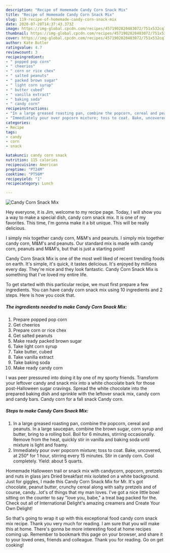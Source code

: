 ```yaml
---
description: "Recipe of Homemade Candy Corn Snack Mix"
title: "Recipe of Homemade Candy Corn Snack Mix"
slug: 119-recipe-of-homemade-candy-corn-snack-mix
date: 2020-07-28T14:37:43.373Z
image: https://img-global.cpcdn.com/recipes/4571902820483072/751x532cq70/candy-corn-snack-mix-recipe-main-photo.jpg
thumbnail: https://img-global.cpcdn.com/recipes/4571902820483072/751x532cq70/candy-corn-snack-mix-recipe-main-photo.jpg
cover: https://img-global.cpcdn.com/recipes/4571902820483072/751x532cq70/candy-corn-snack-mix-recipe-main-photo.jpg
author: Kate Butler
ratingvalue: 4.7
reviewcount: 3
recipeingredient:
- " popped pop corn"
- " cheerios"
- " corn or rice chex"
- " salted peanuts"
- " packed brown sugar"
- " light corn syrup"
- " butter cubed"
- " vanilla extract"
- " baking soda"
- " candy corn"
recipeinstructions:
- "In a large greased roasting pan, combine the popcorn, cereal and peanuts. In a large saucepan, combine the brown sugar, corn syrup and butter, bring to a rolling boil. Boil for 6 minutes, stirring occasionally. Remove from the heat, quickly stir in vanilla and baking soda until mixture is light and foamy."
- "Immediately pour over popcorn mixture; toss to coat. Bake, uncovered, at 250° for 1 hour, stirring every 15 minutes. Stir in candy corn. Cool completely. Yield: about 5 quarts."
categories:
- Recipe
tags:
- candy
- corn
- snack

katakunci: candy corn snack 
nutrition: 115 calories
recipecuisine: American
preptime: "PT24M"
cooktime: "PT56M"
recipeyield: "1"
recipecategory: Lunch

---
```



![Candy Corn Snack Mix](https://img-global.cpcdn.com/recipes/4571902820483072/751x532cq70/candy-corn-snack-mix-recipe-main-photo.jpg)

Hey everyone, it is Jim, welcome to my recipe page. Today, I will show you a way to make a special dish, candy corn snack mix. It is one of my favorites. This time, I'm gonna make it a bit unique. This will be really delicious.

I simply mix together candy corn, M&amp;M&#39;s and peanuts. I simply mix together candy corn, M&amp;M&#39;s and peanuts. Our standard mix is made with candy corn, peanuts and M&amp;M&#39;s, but that is just a starting point!

Candy Corn Snack Mix is one of the most well liked of recent trending foods on earth. It's simple, it's quick, it tastes delicious. It's enjoyed by millions every day. They're nice and they look fantastic. Candy Corn Snack Mix is something that I've loved my entire life.


To get started with this particular recipe, we must first prepare a few ingredients. You can have candy corn snack mix using 10 ingredients and 2 steps. Here is how you cook that.

<!--inarticleads1-->

##### The ingredients needed to make Candy Corn Snack Mix:

1. Prepare  popped pop corn
1. Get  cheerios
1. Prepare  corn or rice chex
1. Get  salted peanuts
1. Make ready  packed brown sugar
1. Take  light corn syrup
1. Take  butter, cubed
1. Take  vanilla extract
1. Take  baking soda
1. Make ready  candy corn


I was peer pressured into doing it by one of my sporty friends. Transform your leftover candy and snack mix into a white chocolate bark for those post-Halloween sugar cravings. Spread the white chocolate into the prepared baking dish and sprinkle with the leftover snack mix, candy corn and candy bars. Candy corn for a fall snack Candy corn. 

<!--inarticleads2-->

##### Steps to make Candy Corn Snack Mix:

1. In a large greased roasting pan, combine the popcorn, cereal and peanuts. In a large saucepan, combine the brown sugar, corn syrup and butter, bring to a rolling boil. Boil for 6 minutes, stirring occasionally. Remove from the heat, quickly stir in vanilla and baking soda until mixture is light and foamy.
1. Immediately pour over popcorn mixture; toss to coat. Bake, uncovered, at 250° for 1 hour, stirring every 15 minutes. Stir in candy corn. Cool completely. Yield: about 5 quarts.


Homemade Halloween trail or snack mix with candycorn, popcorn, pretzels and nuts in glass jars Dried breakfast mix isolated on a white background. Just for giggles, I made this Candy Corn Snack Mix for Mr. It&#39;s got chocolate, peanut butter, crunchy cereal along with salty pretzels and of course, candy…lot&#39;s of things that my man loves. I&#39;ve got a nice little bowl sitting on the counter to say &#34;love you, babe,&#34; a treat bag packed for the. Check out all of International Delight&#39;s amazing creamers and Create Your Own Delight! 

So that's going to wrap it up with this exceptional food candy corn snack mix recipe. Thank you very much for reading. I am sure that you will make this at home. There's gonna be more interesting food at home recipes coming up. Remember to bookmark this page on your browser, and share it to your loved ones, friends and colleague. Thank you for reading. Go on get cooking!
